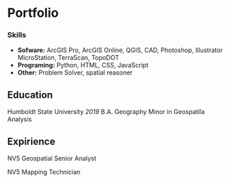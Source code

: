 # Portfolio

### Skills
- **Sofware:** ArcGIS Pro, ArcGIS Online, QGIS, CAD, Photoshop, Illustrator MicroStation, TerraScan, TopoDOT
- **Programing:** Python, HTML, CSS, JavaScript
- **Other:** Problem Solver, spatial reasoner

## Education
Humboldt State University *2019*
B.A. Geography
Minor in Geospatila Analysis

## Expirience
NV5 Geospatial
Senior Analyst

NV5
Mapping Technician
